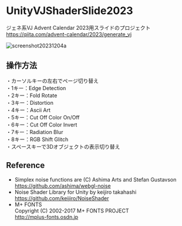# UnityVJShaderSlide2023

ジェネ系VJ Advent Calendar 2023用スライドのプロジェクト  
https://qiita.com/advent-calendar/2023/generate_vj

![screenshot20231204a](https://github.com/kaiware007/UnityVJShaderSlide2023/assets/3530982/6dcef6d1-af49-4cf2-9bc8-6bbe662c9ad5)

## 操作方法
・カーソルキーの左右でページ切り替え  
・1キー：Edge Detection  
・2キー：Fold Rotate  
・3キー：Distortion  
・4キー：Ascii Art  
・5キー：Cut Off Color On/Off  
・6キー：Cut Off Color Invert  
・7キー：Radiation Blur  
・8キー：RGB Shift Glitch  
・スペースキーで3Dオブジェクトの表示切り替え

## Reference

 - Simplex noise functions are (C) Ashima Arts and Stefan Gustavson  
 https://github.com/ashima/webgl-noise
 - Noise Shader Library for Unity by keijiro takahashi   https://github.com/keijiro/NoiseShader
 - M+ FONTS  
Copyright (C) 2002-2017 M+ FONTS PROJECT  
http://mplus-fonts.osdn.jp
